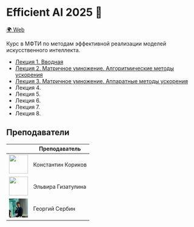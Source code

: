 # Efficient AI 2025 🤖

[🌍 Web](https://ckorikov.github.io/2025-spring-efficient-ai/)

Курс в МФТИ по методам эффективной реализации моделей искусственного интеллекта.

-   [Лекция 1. Вводная](intro.html)
-   [Лекция 2. Матричное умножение. Алгоритмические методы ускорения](matmul_1.html)
-   [Лекция 3. Матричное умножение. Аппаратные методы ускорения](matmul_2.html)
-   Лекция 4. 
-   Лекция 5. 
-   Лекция 6. 
-   Лекция 7. 
-   Лекция 8. 

## Преподаватели

|                                                                                                                                          | Преподаватель      |
| ---------------------------------------------------------------------------------------------------------------------------------------- | ------------------ |
| <img src="https://avatars.githubusercontent.com/u/10579090?v=4" width="50" height="50" />                                                | Константин Кориков |
| <img src="https://avatars.githubusercontent.com/u/91409566?s=96&v=4" width="50" height="50" />                                           | Эльвира Гизатулина |
| <img src="https://raw.githubusercontent.com/GoshaSerbin/tex-style/refs/heads/main/24-06-18_STorunov_257-2.jpg" width="50" height="50" /> | Георгий Сербин     |
